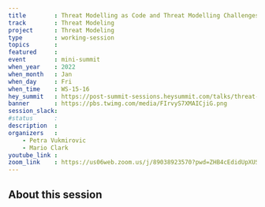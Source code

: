 ```yaml
---
title        : Threat Modelling as Code and Threat Modelling Challenges
track        : Threat Modeling
project      : Threat Modeling
type         : working-session
topics       :
featured     :
event        : mini-summit
when_year    : 2022
when_month   : Jan
when_day     : Fri
when_time    : WS-15-16
hey_summit   : https://post-summit-sessions.heysummit.com/talks/threat-modelling-lambdas-and-threat-modelling-as-code/
banner       : https://pbs.twimg.com/media/FIrvyS7XMAICjiG.png
session_slack:
#status      : 
description  :
organizers   :
    - Petra Vukmirovic
    - Mario Clark
youtube_link : 
zoom_link    : https://us06web.zoom.us/j/89038923570?pwd=ZHB4cEdidUpXUS9ZeEJOemFTWDhPUT09
---
```


## About this session
